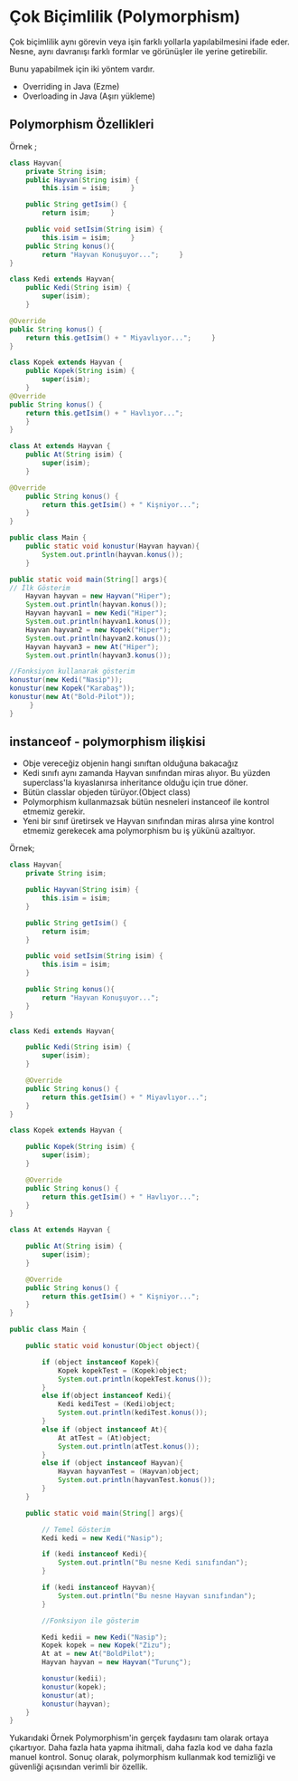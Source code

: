 # Çok Biçimlilik (Polymorphism)
Çok biçimlilik aynı görevin veya işin farklı yollarla yapılabilmesini ifade eder. Nesne, aynı davranışı farklı formlar ve görünüşler ile yerine getirebilir.

Bunu yapabilmek için iki yöntem vardır.

- Overriding in Java (Ezme)
- Overloading in Java (Aşırı yükleme)

## Polymorphism Özellikleri
Örnek ; 

```java
class Hayvan{ 
	private String isim; 
	public Hayvan(String isim) { 
		this.isim = isim;     }

	public String getIsim() { 
		return isim;     }

	public void setIsim(String isim) { 
		this.isim = isim;     }
	public String konus(){ 
		return "Hayvan Konuşuyor...";     }
}

class Kedi extends Hayvan{ 
	public Kedi(String isim) { 
		super(isim);    
    }

@Override 
public String konus() { 
	return this.getIsim() + " Miyavlıyor...";     }
}

class Kopek extends Hayvan { 
	public Kopek(String isim) { 
		super(isim);     
    }
@Override 
public String konus() { 
	return this.getIsim() + " Havlıyor...";     
    }
}

class At extends Hayvan { 
	public At(String isim) { 
		super(isim);     
    }

@Override 
	public String konus() { 
		return this.getIsim() + " Kişniyor...";     
    }
}

public class Main { 
	public static void konustur(Hayvan hayvan){         
		System.out.println(hayvan.konus());
    }

public static void main(String[] args){ 
// İlk Gösterim 
	Hayvan hayvan = new Hayvan("Hiper");
	System.out.println(hayvan.konus());
	Hayvan hayvan1 = new Kedi("Hiper");
	System.out.println(hayvan1.konus());
	Hayvan hayvan2 = new Kopek("Hiper");
	System.out.println(hayvan2.konus());
	Hayvan hayvan3 = new At("Hiper");
	System.out.println(hayvan3.konus());

//Fonksiyon kullanarak gösterim 
konustur(new Kedi("Nasip")); 
konustur(new Kopek("Karabaş")); 
konustur(new At("Bold-Pilot"));
     }
}
```

## instanceof - polymorphism ilişkisi
- Obje vereceğiz objenin hangi sınıftan olduğuna bakacağız
- Kedi sınıfı aynı zamanda Hayvan sınıfından miras alıyor. Bu yüzden superclass'la kıyaslanırsa inheritance olduğu için true döner.
- Bütün classlar objeden türüyor.(Object class)
- Polymorphism kullanmazsak bütün nesneleri instanceof ile kontrol etmemiz gerekir.
- Yeni bir sınıf üretirsek ve Hayvan sınıfından miras alırsa yine kontrol etmemiz gerekecek ama polymorphism bu iş yükünü azaltıyor.

Örnek;

```java
class Hayvan{
    private String isim;

    public Hayvan(String isim) {
        this.isim = isim;
    }

    public String getIsim() {
        return isim;
    }

    public void setIsim(String isim) {
        this.isim = isim;
    }

    public String konus(){
        return "Hayvan Konuşuyor...";
    }
}

class Kedi extends Hayvan{

    public Kedi(String isim) {
        super(isim);
    }

    @Override
    public String konus() {
        return this.getIsim() + " Miyavlıyor...";
    }
}

class Kopek extends Hayvan {

    public Kopek(String isim) {
        super(isim);
    }

    @Override
    public String konus() {
        return this.getIsim() + " Havlıyor...";
    }
}

class At extends Hayvan {

    public At(String isim) {
        super(isim);
    }

    @Override
    public String konus() {
        return this.getIsim() + " Kişniyor...";
    }
}

public class Main {

    public static void konustur(Object object){

        if (object instanceof Kopek){
            Kopek kopekTest = (Kopek)object;
            System.out.println(kopekTest.konus());
        }
        else if(object instanceof Kedi){
            Kedi kediTest = (Kedi)object;
            System.out.println(kediTest.konus());
        }
        else if (object instanceof At){
            At atTest = (At)object;
            System.out.println(atTest.konus());
        }
        else if (object instanceof Hayvan){
            Hayvan hayvanTest = (Hayvan)object;
            System.out.println(hayvanTest.konus());
        }
    }

    public static void main(String[] args){

        // Temel Gösterim
        Kedi kedi = new Kedi("Nasip");

        if (kedi instanceof Kedi){
            System.out.println("Bu nesne Kedi sınıfından");
        }

        if (kedi instanceof Hayvan){
            System.out.println("Bu nesne Hayvan sınıfından");
        }

        //Fonksiyon ile gösterim

        Kedi kedii = new Kedi("Nasip");
        Kopek kopek = new Kopek("Zizu");
        At at = new At("BoldPilot");
        Hayvan hayvan = new Hayvan("Turunç");

        konustur(kedii);
        konustur(kopek);
        konustur(at);
        konustur(hayvan);
    }
}
```

Yukarıdaki Örnek Polymorphism'in gerçek faydasını tam olarak ortaya çıkartıyor. Daha fazla hata yapma ihitmali, daha fazla kod ve daha fazla manuel kontrol. Sonuç olarak, polymorphism kullanmak kod temizliği ve güvenliği açısından verimli bir özellik.

